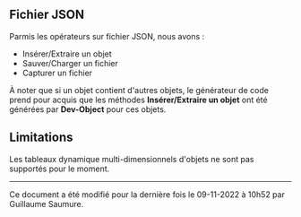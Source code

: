 ## Fichier JSON ##

Parmis les opérateurs sur fichier JSON, nous avons :

- Insérer/Extraire un objet
- Sauver/Charger un fichier
- Capturer un fichier

À noter que si un objet contient d'autres objets, le générateur de code prend pour acquis que les méthodes **Insérer/Extraire un objet** ont été générées par **Dev-Object** pour ces objets.

## Limitations ##

Les tableaux dynamique multi-dimensionnels d'objets ne sont pas supportés pour le moment.

--------------------------------------------------------------------------------------------

Ce document a été modifié pour la dernière fois le 09-11-2022 à 10h52 par Guillaume Saumure. 














